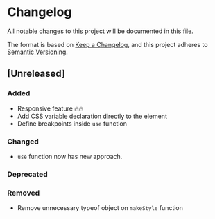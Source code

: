 # Changelog

All notable changes to this project will be documented in this file.

The format is based on [Keep a Changelog](https://keepachangelog.com/en/1.1.0/),
and this project adheres to [Semantic Versioning](https://semver.org/spec/v2.0.0.html).

## [Unreleased]

### Added

- Responsive feature 🔥🔥
- Add CSS variable declaration directly to the element
- Define breakpoints inside `use` function

### Changed

- `use` function now has new approach.

### Deprecated

### Removed

- Remove unnecessary typeof object on `makeStyle` function
